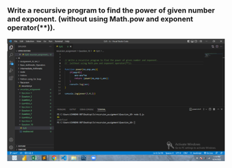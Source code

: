 <h3>Write a recursive program to find the power of given number and exponent.
(without using Math.pow and exponent operator(**)).</h3>
<img src="q10.png" alt="">